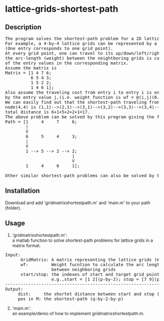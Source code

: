 # lattice-grids-shortest-path
## Description
<pre>The program solves the shortest-path problem for a 2D lattice grids which can be represented by a matrix.
For example, a 4-by-4 lattice grids can be represented by a 4-by-4 matrix. 
(One entry corresponds to one grid point).
At every grid point, one can travel to its up/down/left/right side grid point,
the arc-length (weight) between the neightboring grids is calculated by a function
of the entry values in the corresponding matrix.
Assume the matrix is 
Matrix = [1 4 7 6;
          6 5 4 3;
          1 5 2 2;
          1 4 6 1];
Also assume the traveling cost from entry i to entry i is only determined 
by the entry value j,(i.e. weight function is wf = @(i,j)(0.*i + 1.*j)). 
We can easily find out that the shortest-path traveling from node(1,1) to
node(4,4) is (1,1)-->(2,1)-->(3,1)-->(3,2)-->(3,3)-->(3,4)-->(4,4), the
total distance is 6+1+5+2+2+1=17.
The above problem can be solved by this program giving the following result:  
Path = [1     4     7     6;
        |
        V
        6     5     4     3;
        |
        V
        1 --> 5 --> 2 --> 2;
                          |
                          V
        1     4     6     1];

Other similar shortest-path problems can also be solved by this program. </pre>
## Installation
Download and add 'gridmatrixshortestpath.m' and 'main.m' to your path (folder). 
## Usage
1. 'gridmatrixshortestpath.m': <br />
   a matlab function to solve shortest-path problems for lattice grids in a matrix format. <br />
<pre>Input: 
      GridMatrix: A matrix representing the lattice grids (m-by-n)
      wf:         Weight fucntion to calculate the arc length traveling
                  between neighboring grids
      start/stop: the indexes of start and target grid points
                  e.g.,start = [1 2](p-by-2); stop = [7 9](p-by-2)
--------------------------------------------------------------------------
Output:
     dist:     the shortet distance between start and stop (p-by-1)
     pos_in_M: the shortest-path (q-by-2-by-p)</pre>

2. 'main.m': <br />
   an example/demo of how to implement gridmatrixshortestpath.m. 

